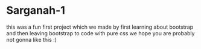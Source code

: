 # Sarganah-1
this was a fun first project which we made by first learning about bootstrap and
then leaving bootstrap to code with pure css 
we hope you are probably 
not gonna like this 
:)
